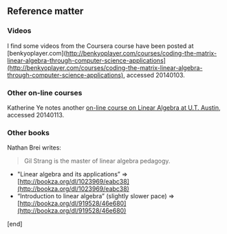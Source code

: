 ## Reference matter

### Videos
I find some videos from the Coursera course have been posted at [benkyoplayer.com](http://benkyoplayer.com/courses/coding-the-matrix-linear-algebra-through-computer-science-applications](http://benkyoplayer.com/courses/coding-the-matrix-linear-algebra-through-computer-science-applications), accessed 20140103.

### Other on-line courses
Katherine Ye notes another [on-line course on Linear Algebra at U.T. Austin](https://www.edx.org/course/utaustinx/utaustinx-ut-5-01x-linear-algebra-1162), accessed 20140113.

### Other books
Nathan Brei writes:

> Gil Strang is the master of linear algebra pedagogy. 

  * "Linear algebra and its applications” => [http://bookza.org/dl/1023969/eabc38](http://bookza.org/dl/1023969/eabc38)
  * “Introduction to linear algebra” (slightly slower pace) => [http://bookza.org/dl/919528/46e680](http://bookza.org/dl/919528/46e680)

[end]
